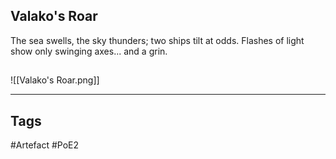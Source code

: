 ## Valako's Roar
The sea swells, the sky thunders; two ships tilt at odds.
Flashes of light show only swinging axes... and a grin.
##
![[Valako's Roar.png]]

---
## Tags
#Artefact
#PoE2